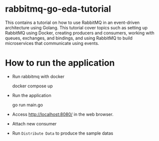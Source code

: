 # rabbitmq-go-eda-tutorial
This contains a tutorial on how to use RabbitMQ in an event-driven architecture using Golang. This tutorial cover topics such as setting up RabbitMQ using Docker, creating producers and consumers, working with queues, exchanges, and bindings, and using RabbitMQ to build microservices that communicate using events.



# How to run the application


- Run rabbitmq with docker

    docker compose up

- Run the application

    go run main.go

- Access [http://localhost:8080/](http://localhost:8080/) in the web browser.
- Attach new consumer
- Run `Distribute Data` to produce the sample datas